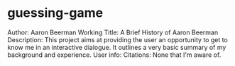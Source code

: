 # guessing-game
Author: Aaron Beerman
Working Title: A Brief History of Aaron Beerman
Description: This project aims at providing the user an opportunity to get to know me in an interactive dialogue. It outlines a very basic summary of my background and experience.
User info: 
Citations: None that I'm aware of.
